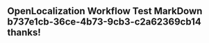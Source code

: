 <properties
ms.topic="hero-topic"
ms.test1="hero-topic"
ms.test2="test"/>

## OpenLocalization Workflow Test MarkDown b737e1cb-36ce-4b73-9cb3-c2a62369cb14 thanks!

